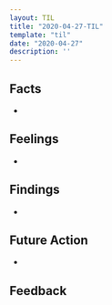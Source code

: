 ```yaml
---
layout: TIL
title: "2020-04-27-TIL"
template: "til"
date: "2020-04-27"
description: ''
---
```


## Facts

- 

## Feelings

- 

## Findings

- 

## Future Action

- 

## Feedback
